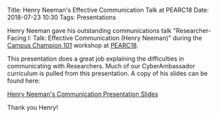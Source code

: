 Title: Henry Neeman's Effective Communication Talk at PEARC18
Date: 2018-07-23 10:30
Tags: Presentations

Henry Neeman gave his outstanding communications talk "Researcher-Facing I: Talk: Effective Communication (Henry Neeman)" during the [Campus Champion 101](https://www.xsede.org/community-engagement/campus-champions) workshop at [PEARC18](https://www.pearc18.pearc.org/).  

This presentation does a great job explaining the difficulties in communicating with Researchers.  Much of our CyberAmbassador curriculum is pulled from this presentation. A copy of his slides can be found here:

[Henry Neeman's Communication Presentation Slides](https://drive.google.com/file/d/1jCWF97zSoK18FkkjAUyACeVYh80S1goM/view?usp=sharing)

Thank you Henry!
